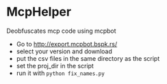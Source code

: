 # McpHelper
Deobfuscates mcp code using mcpbot

 - Go to http://export.mcpbot.bspk.rs/
 - select your version and download
 - put the csv files in the same directory as the script
 - set the proj_dir in the script 
 - run it with ```python fix_names.py```

